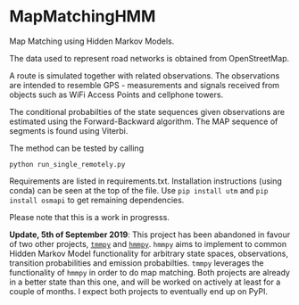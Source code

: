 # MapMatchingHMM

Map Matching using Hidden Markov Models.

The data used to represent road networks is obtained from OpenStreetMap.

A route is simulated together with related observations. The observations are intended to resemble GPS - measurements and signals received from objects such as WiFi Access Points and cellphone towers. 

The conditional probabilties of the state sequences given observations are estimated using the Forward-Backward algorithm. The MAP sequence of segments is found using Viterbi.

The method can be tested by calling

```
python run_single_remotely.py
```

Requirements are listed in requirements.txt. Installation instructions (using conda) can be seen at the top of the file.
Use ``pip install utm`` and ``pip install osmapi`` to get remaining dependencies.

Please note that this is a work in progresss.

**Update, 5th of September 2019**: This project has been abandoned in favour of two other projects, [`tmmpy`](https://github.com/klaapbakken/tmmpy) and [`hmmpy`](https://github.com/klaapbakken/hmmpy). `hmmpy` aims to implement to common Hidden Markov Model functionality for arbitrary state spaces, observations, transition probabilities and emission probabilties. `tmmpy` leverages the functionality of `hmmpy` in order to do map matching. Both projects are already in a better state than this one, and will be worked on actively at least for a couple of months. I expect both projects to eventually end up on PyPI. 
